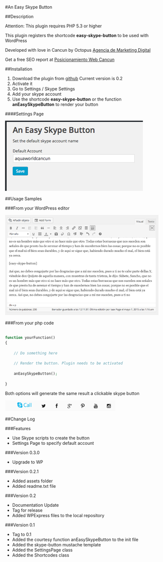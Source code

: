 #An Easy Skype Button

##Description

Attention: This plugin requires PHP 5.3 or higher

This plugin registers the shortcode **easy-skype-button** to be used with WordPress
 
Developed with love in Cancun by Octopus [Agencia de Marketing Digital](http://octopus.mx)

Get a free SEO report at [Posicionamiento Web Cancun](http://octopus.mx/posicionamiento-seo/)

##Installation

1. Download the plugin from [github](https://github.com/octopus-digital-strategy/an-easy-skype-button/releases/tag/0.2) Current version is 0.2
2. Activate it
3. Go to Settings / Skype Settings
4. Add your skype account
5. Use the shortcode **easy-skype-button** or the function **anEasySkypeButton** to render your button

####Settings Page

![alt text](https://raw.githubusercontent.com/octopus-digital-strategy/an-easy-skype-button/master/resources/images/configure-account.png "Settings Page")

##Usage Samples


###From your WordPress editor

![alt text](https://raw.githubusercontent.com/octopus-digital-strategy/an-easy-skype-button/master/resources/images/shortcode-demo.png "WordPress Editor Shortcode" )

###From your php code

```php

function yourFunction()
{

    // Do something here
    
    // Render the button. Plugin needs to be activated

    anEasySkypeButton();

}

```

Both options will generate the same result a clickable skype button

![alt text](https://raw.githubusercontent.com/octopus-digital-strategy/an-easy-skype-button/master/resources/images/demo-button.png "Skype button demo")


##Change Log


###Features

* Use Skype scripts to create the button
* Settings Page to specify default account


###Version 0.3.0

- Upgrade to WP


###Version 0.2.1

* Added assets folder
* Added readme.txt file

###Version 0.2

* Documentation Update
* Tag for release
* Added WPExpress files to the local repository

###Version 0.1

* Tag to 0.1
* Added the courtesy function anEasySkypeButton to the init file
* Added the skype-button mustache template
* Added the SettingsPage class
* Added the Shortcodes class